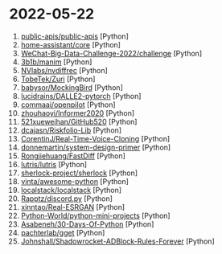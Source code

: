 # 2022-05-22

1. [public-apis/public-apis](https://github.com/public-apis/public-apis "A collective list of free APIs") [Python]
2. [home-assistant/core](https://github.com/home-assistant/core "🏡 Open source home automation that puts local control and privacy first.") [Python]
3. [WeChat-Big-Data-Challenge-2022/challenge](https://github.com/WeChat-Big-Data-Challenge-2022/challenge "微信大赛baseline") [Python]
4. [3b1b/manim](https://github.com/3b1b/manim "Animation engine for explanatory math videos") [Python]
5. [NVlabs/nvdiffrec](https://github.com/NVlabs/nvdiffrec "Official code for the CVPR 2022 (oral) paper Extracting Triangular 3D Models, Materials, and Lighting From Images.") [Python]
6. [TobeTek/Zuri](https://github.com/TobeTek/Zuri "learning always") [Python]
7. [babysor/MockingBird](https://github.com/babysor/MockingBird "🚀AI拟声: 5秒内克隆您的声音并生成任意语音内容 Clone a voice in 5 seconds to generate arbitrary speech in real-time") [Python]
8. [lucidrains/DALLE2-pytorch](https://github.com/lucidrains/DALLE2-pytorch "Implementation of DALL-E 2, OpenAI's updated text-to-image synthesis neural network, in Pytorch") [Python]
9. [commaai/openpilot](https://github.com/commaai/openpilot "openpilot is an open source driver assistance system. openpilot performs the functions of Automated Lane Centering and Adaptive Cruise Control for over 150 supported car makes and models.") [Python]
10. [zhouhaoyi/Informer2020](https://github.com/zhouhaoyi/Informer2020 "The GitHub repository for the paper Informer accepted by AAAI 2021.") [Python]
11. [521xueweihan/GitHub520](https://github.com/521xueweihan/GitHub520 "😘 让你“爱”上 GitHub，解决访问时图裂、加载慢的问题。（无需安装）") [Python]
12. [dcajasn/Riskfolio-Lib](https://github.com/dcajasn/Riskfolio-Lib "Portfolio Optimization and Quantitative Strategic Asset Allocation in Python") [Python]
13. [CorentinJ/Real-Time-Voice-Cloning](https://github.com/CorentinJ/Real-Time-Voice-Cloning "Clone a voice in 5 seconds to generate arbitrary speech in real-time") [Python]
14. [donnemartin/system-design-primer](https://github.com/donnemartin/system-design-primer "Learn how to design large-scale systems. Prep for the system design interview. Includes Anki flashcards.") [Python]
15. [Rongjiehuang/FastDiff](https://github.com/Rongjiehuang/FastDiff "PyTorch Implementation of FastDiff (IJCAI'22)") [Python]
16. [lutris/lutris](https://github.com/lutris/lutris "Lutris desktop client in Python / PyGObject") [Python]
17. [sherlock-project/sherlock](https://github.com/sherlock-project/sherlock "🔎 Hunt down social media accounts by username across social networks") [Python]
18. [vinta/awesome-python](https://github.com/vinta/awesome-python "A curated list of awesome Python frameworks, libraries, software and resources") [Python]
19. [localstack/localstack](https://github.com/localstack/localstack "💻 A fully functional local AWS cloud stack. Develop and test your cloud & Serverless apps offline!") [Python]
20. [Rapptz/discord.py](https://github.com/Rapptz/discord.py "An API wrapper for Discord written in Python.") [Python]
21. [xinntao/Real-ESRGAN](https://github.com/xinntao/Real-ESRGAN "Real-ESRGAN aims at developing Practical Algorithms for General Image/Video Restoration.") [Python]
22. [Python-World/python-mini-projects](https://github.com/Python-World/python-mini-projects "A collection of simple python mini projects to enhance your python skills") [Python]
23. [Asabeneh/30-Days-Of-Python](https://github.com/Asabeneh/30-Days-Of-Python "30 days of Python programming challenge is a step-by-step guide to learn the Python programming language in 30 days. This challenge may take more than100 days, follow your own pace.") [Python]
24. [pachterlab/gget](https://github.com/pachterlab/gget "gget enables efficient querying of genomic databases, such as Ensembl, UniProt, NCBI, directly into a Python or terminal programming environment. It was designed to support genomic data analysis.") [Python]
25. [Johnshall/Shadowrocket-ADBlock-Rules-Forever](https://github.com/Johnshall/Shadowrocket-ADBlock-Rules-Forever "提供多款 Shadowrocket 规则，拥有强劲的广告过滤功能。每日8时重新构建规则。") [Python]
